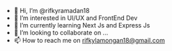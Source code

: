 - 👋 Hi, I’m @rifkyramadan18
- 👀 I’m interested in UI/UX and FrontEnd Dev
- 🌱 I’m currently learning Next Js and Express Js
- 💞️ I’m looking to collaborate on ...
- 📫 How to reach me on rifkylamongan18@gmail.com

<!---
rifkyramadan18/rifkyramadan18 is a ✨ special ✨ repository because its `README.md` (this file) appears on your GitHub profile.
You can click the Preview link to take a look at your changes.
--->
